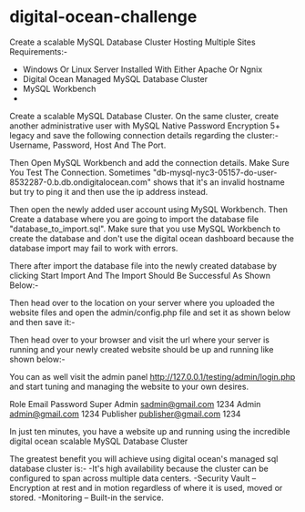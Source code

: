 # digital-ocean-challenge
Create a scalable MySQL Database Cluster Hosting Multiple Sites 
Requirements:-
- Windows Or Linux Server Installed With Either Apache Or Ngnix
- Digital Ocean Managed MySQL Database Cluster
- MySQL Workbench
- 


Create a scalable MySQL Database Cluster. On the same cluster, create another administrative user with MySQL Native Password Encryption 5+ legacy and save the following connection details regarding the cluster:- Username, Password, Host And The Port. 

Then Open MySQL Workbench and add the connection details. Make Sure You Test The Connection. Sometimes "db-mysql-nyc3-05157-do-user-8532287-0.b.db.ondigitalocean.com" shows that it's an invalid hostname but try to ping it and then use the ip address instead.

Then open the newly added user account using MySQL Workbench. Then Create a database where you are going to import the database file "database_to_import.sql". Make sure that you use MySQL Workbench to create the database and don't use the digital ocean dashboard because the database import may fail to work with errors.

There after import the database file into the newly created database by clicking Start Import And The Import Should Be Successful As Shown Below:-

Then head over to the location on your server where you uploaded the website files and open the admin/config.php file and set it as shown below and then save it:- 

Then head over to your browser and visit the url where your server is running and your newly created website should be up and running like shown below:- 

You can as well visit the admin panel http://127.0.0.1/testing/admin/login.php and start tuning and managing the website to your own desires.

Role          Email                  Password
Super Admin   sadmin@gmail.com       1234
Admin         admin@gmail.com        1234
Publisher     publisher@gmail.com    1234

In just ten minutes, you have a website up and running using the incredible digital ocean scalable MySQL Database Cluster 

The greatest benefit you will achieve using digital ocean's managed sql database cluster is:-
-It's high availability because the cluster can be configured to span across multiple data centers.
-Security Vault – Encryption at rest and in motion regardless of where it is used, moved or stored.
-Monitoring – Built-in the service.
